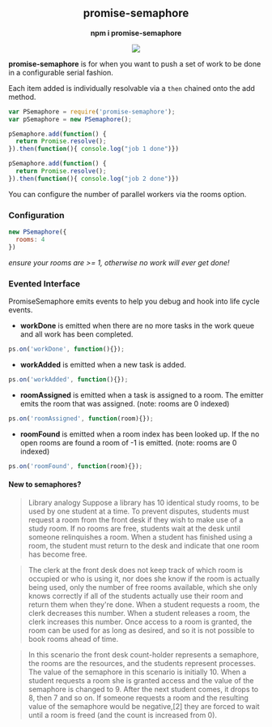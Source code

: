 <h2 align="center"> promise-semaphore</h2>
<p align="center"><b>npm i promise-semaphore</b></p>
<p align="center">
  <a title='Build Status' href="https://travis-ci.org/samccone/promise-semaphore">
    <img src='https://travis-ci.org/samccone/promise-semaphore.svg' />
  </a>
</p>

__promise-semaphore__ is for when you want to push a set of work to be done in a configurable serial fashion.

Each item added is individually resolvable via a `then` chained onto the add method.

```js
var PSemaphore = require('promise-semaphore');
var pSemaphore = new PSemaphore();

pSemaphore.add(function() {
  return Promise.resolve();
}).then(function(){ console.log("job 1 done")})

pSemaphore.add(function() {
  return Promise.resolve();
}).then(function(){ console.log("job 2 done")})
```

You can configure the number of parallel workers via the rooms option.

### Configuration

```js
new PSemaphore({
  rooms: 4
})
```

_ensure your rooms are >= 1, otherwise no work will ever get done!_

### Evented Interface

PromiseSemaphore emits events to help you debug and hook into life cycle events.

* __workDone__ is emitted when there are no more tasks in the work queue and all work has been completed.

```js
ps.on('workDone', function(){});
```

* __workAdded__ is emitted when a new task is added.

```js
ps.on('workAdded', function(){});
```

* __roomAssigned__ is emitted when a task is assigned to a room. The emitter emits the room that was assigned. (note: rooms are 0 indexed)

```js
ps.on('roomAssigned', function(room){});
```

* __roomFound__ is emitted when a room index has been looked up. If the no open rooms are found a room of -1 is emitted. (note: rooms are 0 indexed)

```js
ps.on('roomFound', function(room){});
```

#### New to semaphores?

> Library analogy
Suppose a library has 10 identical study rooms, to be used by one student at a time. To prevent disputes, students must request a room from the front desk if they wish to make use of a study room. If no rooms are free, students wait at the desk until someone relinquishes a room. When a student has finished using a room, the student must return to the desk and indicate that one room has become free.

> The clerk at the front desk does not keep track of which room is occupied or who is using it, nor does she know if the room is actually being used, only the number of free rooms available, which she only knows correctly if all of the students actually use their room and return them when they're done. When a student requests a room, the clerk decreases this number. When a student releases a room, the clerk increases this number. Once access to a room is granted, the room can be used for as long as desired, and so it is not possible to book rooms ahead of time.

> In this scenario the front desk count-holder represents a semaphore, the rooms are the resources, and the students represent processes. The value of the semaphore in this scenario is initially 10. When a student requests a room she is granted access and the value of the semaphore is changed to 9. After the next student comes, it drops to 8, then 7 and so on. If someone requests a room and the resulting value of the semaphore would be negative,[2] they are forced to wait until a room is freed (and the count is increased from 0).
